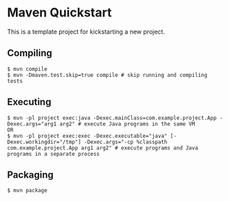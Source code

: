 # Maven Quickstart

This is a template project for kickstarting a new project.

## Compiling
```
$ mvn compile
$ mvn -Dmaven.test.skip=true compile # skip running and compiling tests
```

## Executing
```
$ mvn -pl project exec:java -Dexec.mainClass=com.example.project.App -Dexec.args="arg1 arg2" # execute Java programs in the same VM
OR
$ mvn -pl project exec:exec -Dexec.executable="java" [-Dexec.workingdir="/tmp"] -Dexec.args="-cp %classpath com.example.project.App arg1 arg2" # execute programs and Java programs in a separate process
```

## Packaging
```
$ mvn package
```
